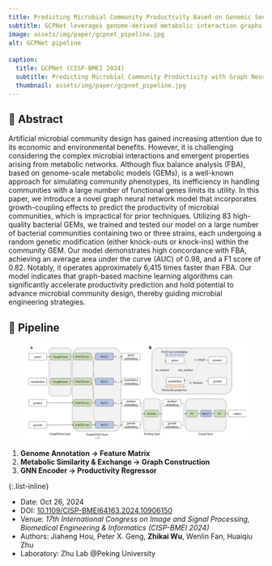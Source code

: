```yaml
---
title: Predicting Microbial Community Productivity Based on Genomic Sequences
subtitle: GCPNet leverages genome-derived metabolic interaction graphs and graph neural networks to forecast community-level productivity, achieving state-of-the-art accuracy and interpretability.
image: assets/img/paper/gcpnet_pipeline.jpg
alt: GCPNet pipeline

caption:
  title: GCPNet (CISP-BMEI 2024)
  subtitle: Predicting Microbial Community Productivity with Graph Neural Networks. (Computational Biology, GNNs)
  thumbnail: assets/img/paper/gcpnet_pipeline.jpg
---
```

## 🔎 Abstract

Artificial microbial community design has gained increasing attention due to its economic and environmental benefits. However, it is challenging considering the complex microbial interactions and emergent properties arising from metabolic networks. Although flux balance analysis (FBA), based on genome-scale metabolic models (GEMs), is a well-known approach for simulating community phenotypes, its inefficiency in handling communities with a large number of functional genes limits its utility. In this paper, we introduce a novel graph neural network model that incorporates growth-coupling effects to predict the productivity of microbial communities, which is impractical for prior techniques. Utilizing 83 high-quality bacterial GEMs, we trained and tested our model on a large number of bacterial communities containing two or three strains, each undergoing a random genetic modification (either knock-outs or knock-ins) within the community GEM. Our model demonstrates high concordance with FBA, achieving an average area under the curve (AUC) of 0.98, and a F1 score of 0.82. Notably, it operates approximately 6,415 times faster than FBA. Our model indicates that graph-based machine learning algorithms can significantly accelerate productivity prediction and hold potential to advance microbial community design, thereby guiding microbial engineering strategies.

## 🧱 Pipeline

<p align="center"> <img src="assets/img/paper/gcpnet_pipeline.jpg" width="88%"> </p>

1. **Genome Annotation → Feature Matrix**  
2. **Metabolic Similarity & Exchange → Graph Construction**  
3. **GNN Encoder → Productivity Regressor**  


{:.list-inline}
- Date: Oct 26, 2024
- DOI: [10.1109/CISP-BMEI64163.2024.10906150](https://doi.org/10.1109/CISP-BMEI64163.2024.10906150)
- Venue: *17th International Congress on Image and Signal Processing, Biomedical Engineering & Informatics (CISP-BMEI 2024)*
- Authors: Jiaheng Hou, Peter X. Geng, **Zhikai Wu**, Wenlin Fan, Huaiqiu Zhu
- Laboratory: Zhu Lab @Peking University
